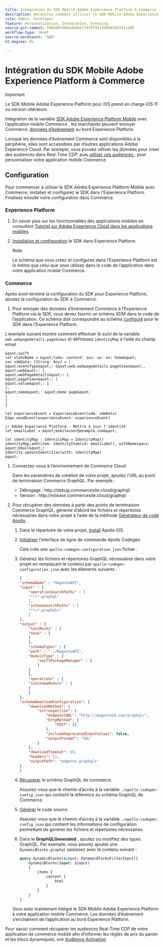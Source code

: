 ```yaml
---
title: Intégration du SDK Mobile Adobe Experience Platform à Commerce
description: Découvrez comment utiliser le SDK Mobile Adobe Experience Platform avec votre vitrine Commerce personnalisée ou sans interface.
role: Admin, Developer
feature: Personalization, Integration, Eventing
source-git-commit: f06020fd6bea6dbb73476f91f359987b3f61cd95
workflow-type: tm+mt
source-wordcount: '583'
ht-degree: 0%

---
```


# Intégration du SDK Mobile Adobe Experience Platform à Commerce

>[!IMPORTANT]
>
>Le SDK Mobile Adobe Experience Platform pour iOS prend en charge iOS 11 ou version ultérieure.

Intégration de la variable [SDK Adobe Experience Platform Mobile](https://developer.adobe.com/client-sdks/documentation/) avec l’application mobile Commerce , les marchands peuvent envoyer Commerce.  [données d’événement](events.md) au bord Experience Platform.

Lorsque les données d’événement Commerce sont disponibles à la périphérie, elles sont accessibles par d’autres applications Adobe Experience Cloud. Par exemple, vous pouvez utiliser les données pour créer des audiences dans Real-Time CDP, puis [utiliser ces audiences ;](https://experienceleague.adobe.com/docs/commerce-admin/customers/audience-activation.html) pour personnaliser votre application mobile Commerce.

## Configuration

Pour commencer à utiliser le SDK Adobe Experience Platform Mobile avec Commerce, installez et configurez le SDK dans l’Experience Platform. Finalisez ensuite votre configuration dans Commerce.

### Experience Platform

1. En savoir plus sur les fonctionnalités des applications mobiles en consultant [Tutoriel sur Adobe Experience Cloud dans les applications mobiles](https://experienceleague.adobe.com/docs/platform-learn/implement-mobile-sdk/overview.html).

1. [Installation et configuration](https://developer.adobe.com/client-sdks/documentation/getting-started/) le SDK dans Experience Platform.

   >[!NOTE]
   >
   >Le schéma que vous créez et configurez dans l’Experience Platform est le même que celui que vous utilisez dans le code de l’application dans votre application mobile Commerce.

### Commerce

Après avoir terminé la configuration du SDK pour Experience Platform, ajoutez la configuration du SDK à Commerce.

1. Pour envoyer des données d’événement Commerce à l’Experience Platform via le SDK, vous devez fournir un schéma XDM dans le code de l’application. Ce schéma doit correspondre au schéma [configuré](https://developer.adobe.com/client-sdks/documentation/getting-started/set-up-schemas-and-datasets/) pour le SDK dans l’Experience Platform.

L’exemple suivant montre comment effectuer le suivi de la variable `web.webpagedetails.pageViews` et définissez `identityMap` à l’aide du champ email .

    &quot;swift
    let stateName = &quot;luma: content: ios: us: en: home&quot;
    var xdmData: [String: Any] = [
    &quot;eventType&quot;: &quot;web.webpagedetails.pageViews&quot;,
    &quot;web&quot;: [
    &quot;webPageDetails&quot;: [
    &quot;pageViews&quot;: [
    &quot;value&quot;: 1
    ],
    &quot;name&quot;: &quot;Home page&quot;
    ]
    ]
    ]
    
    let experienceEvent = ExperienceEvent(xdm: xdmData)
    Edge.sendEvent(experienceEvent: experienceEvent)
    
    // Adobe Experience Platform - Mettre à jour l’identité
    let emailLabel = &quot;mobileuser@example.com&quot;
    
    let identityMap : IdentityMap = IdentityMap()
    identityMap.add(item: IdentityItem(id: emailLabel), withNamespace: &quot;Email&quot;)
    Identity.updateIdentities(with: identityMap)
    &quot;

1. Connectez-vous à l’environnement de Commerce Cloud.

   Dans les paramètres de création de votre projet, ajoutez l’URL au point de terminaison Commerce GraphQL. Par exemple :

   - Débogage : http://_debug_.commercesite.cloud/graphql/
   - Version : http://_release_.commercesite.cloud/graphql/

1. Pour récupérer des données à partir des points de terminaison Commerce GraphQL, générez d’abord les fichiers et répertoires nécessaires dans votre projet à l’aide de la méthode [Générateur de code Apollo](https://www.apollographql.com/docs/ios/).

   1. Dans le répertoire de votre projet, [install](https://www.apollographql.com/docs/ios/get-started#1-install-the-apollo-frameworks) Apollo iOS.

   1. [Initialiser](https://www.apollographql.com/docs/ios/code-generation/codegen-cli/#initialize) l’interface de ligne de commande Apollo Codegen.

      Cela crée une `apollo-codegen-configuration.json` fichier .

   1. Générez les fichiers et répertoires GraphQL nécessaires dans votre projet en remplaçant le contenu par `apollo-codegen-configuration.json` avec les éléments suivants :

      ```json
      {
      "schemaName" : "MagentoAPI",
      "input" : {
          "operationSearchPaths" : [
          "**/*.graphql"
          ],
          "schemaSearchPaths" : [
          "**/*.graphqls"
          ]
      },
      "output" : {
          "testMocks" : {
          "none" : {
          }
          },
          "schemaTypes" : {
          "path" : "../MagentoAPI",
          "moduleType" : {
              "swiftPackageManager" : {
              }
          }
          },
          "operations" : {
          "inSchemaModule" : {
          }
          }
      },
      "schemaDownloadConfiguration": {
          "downloadMethod": {
              "introspection": {
                  "endpointURL": "http://magento24.com/graphql/",
                  "httpMethod": {
                      "POST": {}
                  },
                  "includeDeprecatedInputValues": false,
                  "outputFormat": "SDL"
              }
          },
          "downloadTimeout": 60,
          "headers": [],
          "outputPath": "magento.graphqls"
      }
      }
      ```

   1. [Récupérer](https://www.apollographql.com/docs/ios/code-generation/codegen-cli/#fetch-schema) le schéma GraphQL de commerce.

      Assurez-vous que le chemin d’accès à la variable `./apollo-codegen-config.json` qui contient la référence au schéma GraphQL de Commerce.

   1. [Générer](https://www.apollographql.com/docs/ios/code-generation/codegen-cli/#generate) le code source.

      Assurez-vous que le chemin d’accès à la variable `./apollo-codegen-config.json` qui contient les informations de configuration permettant de générer les fichiers et répertoires nécessaires.

   1. Dans le **GraphQLGenerated** , ajoutez ou modifiez des types GraphQL. Par exemple, vous pouvez ajouter une `DynamicBlocks.graphql` saisissez avec le contenu suivant :

      ```graphql
      query dynamicBlocks($input: DynamicBlocksFilterInput){
          dynamicBlocks(input: $input)
          {
              items {
                  content {
                      html
                  }
              }
          }
      }
      ```

   Vous avez maintenant intégré le SDK Mobile Adobe Experience Platform à votre application mobile Commerce. Les données d’événement s’enchaînent de l’application au bord Experience Platform.

Pour savoir comment récupérer les audiences Real-Time CDP de votre application de commerce mobile afin d’informer les règles de prix du panier et les blocs dynamiques, voir [Audience Activation](https://experienceleague.adobe.com/docs/commerce-admin/customers/audience-activation.html).
